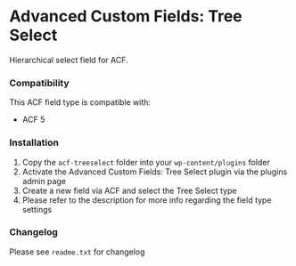 # Advanced Custom Fields: Tree Select

Hierarchical select field for ACF.

### Compatibility

This ACF field type is compatible with:
* ACF 5

### Installation

1. Copy the `acf-treeselect` folder into your `wp-content/plugins` folder
2. Activate the Advanced Custom Fields: Tree Select plugin via the plugins admin page
3. Create a new field via ACF and select the Tree Select type
4. Please refer to the description for more info regarding the field type settings

### Changelog
Please see `readme.txt` for changelog

